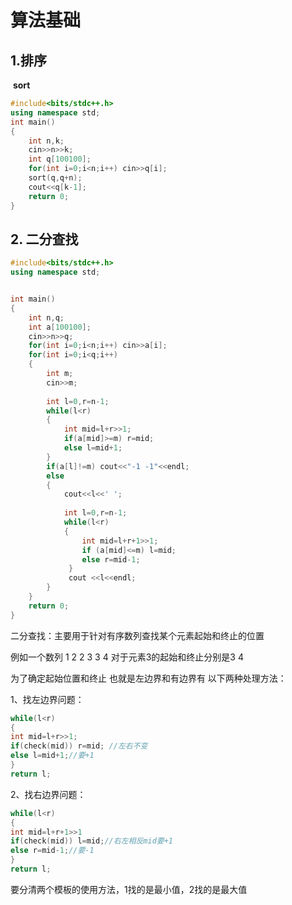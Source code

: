  # 					算法基础 #

## 1.排序 ##

​	**sort**

```cPP
#include<bits/stdc++.h>
using namespace std;
int main()
{
    int n,k;
    cin>>n>>k;
    int q[100100];
    for(int i=0;i<n;i++) cin>>q[i];
    sort(q,q+n);
    cout<<q[k-1];
    return 0;
}
```

## 2. 二分查找

```c++
#include<bits/stdc++.h>
using namespace std;


int main()
{
	int n,q;
	int a[100100];
	cin>>n>>q;
	for(int i=0;i<n;i++) cin>>a[i];
	for(int i=0;i<q;i++)
	{
		int m;
		cin>>m;
		
		int l=0,r=n-1;
		while(l<r)
		{
			int mid=l+r>>1;
			if(a[mid]>=m) r=mid;
			else l=mid+1;
		}
		if(a[l]!=m) cout<<"-1 -1"<<endl;
		else
		{
			cout<<l<<' ';
			
			int l=0,r=n-1;
			while(l<r)
			{
				int mid=l+r+1>>1;
				if (a[mid]<=m) l=mid;
				else r=mid-1;
			 } 
			 cout <<l<<endl;
		}
	}
	return 0;
} 
```

二分查找：主要用于针对有序数列查找某个元素起始和终止的位置

 例如一个数列 1 2 2 3 3 4    对于元素3的起始和终止分别是3  4

为了确定起始位置和终止 也就是左边界和有边界有 以下两种处理方法：

1、找左边界问题：

```c++
while(l<r)
{
int mid=l+r>>1;
if(check(mid)) r=mid; //左右不变
else l=mid+1;//要+1
}
return l;
```

2、找右边界问题：

```c++
while(l<r)
{
int mid=l+r+1>>1
if(check(mid)) l=mid;//右左相反mid要+1
else r=mid-1;//要-1
}
return l;
```

要分清两个模板的使用方法，1找的是最小值，2找的是最大值
